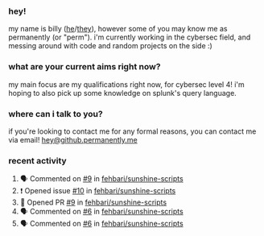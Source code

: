 ### hey!
my name is billy ([he](https://en.pronouns.page/he/him)/[they](https://en.pronouns.page/they/them)), however some of you may know me as permanently (or "perm"). i'm currently working in the cybersec field, and messing around with code and random projects on the side :)

### what are your current aims right now?
my main focus are my qualifications right now, for cybersec level 4! i'm hoping to also pick up some knowledge on splunk's query language.

### where can i talk to you?
if you're looking to contact me for any formal reasons, you can contact me via email! [hey@github.permanently.me](mailto:hey@github.permanently.me)

### recent activity
<!--START_SECTION:activity-->
1. 🗣 Commented on [#9](https://github.com/fehbari/sunshine-scripts/pull/9#issuecomment-2458145356) in [fehbari/sunshine-scripts](https://github.com/fehbari/sunshine-scripts)
2. ❗ Opened issue [#10](https://github.com/fehbari/sunshine-scripts/issues/10) in [fehbari/sunshine-scripts](https://github.com/fehbari/sunshine-scripts)
3. 💪 Opened PR [#9](https://github.com/fehbari/sunshine-scripts/pull/9) in [fehbari/sunshine-scripts](https://github.com/fehbari/sunshine-scripts)
4. 🗣 Commented on [#6](https://github.com/fehbari/sunshine-scripts/issues/6#issuecomment-2456645842) in [fehbari/sunshine-scripts](https://github.com/fehbari/sunshine-scripts)
5. 🗣 Commented on [#6](https://github.com/fehbari/sunshine-scripts/issues/6#issuecomment-2456457745) in [fehbari/sunshine-scripts](https://github.com/fehbari/sunshine-scripts)
<!--END_SECTION:activity-->
